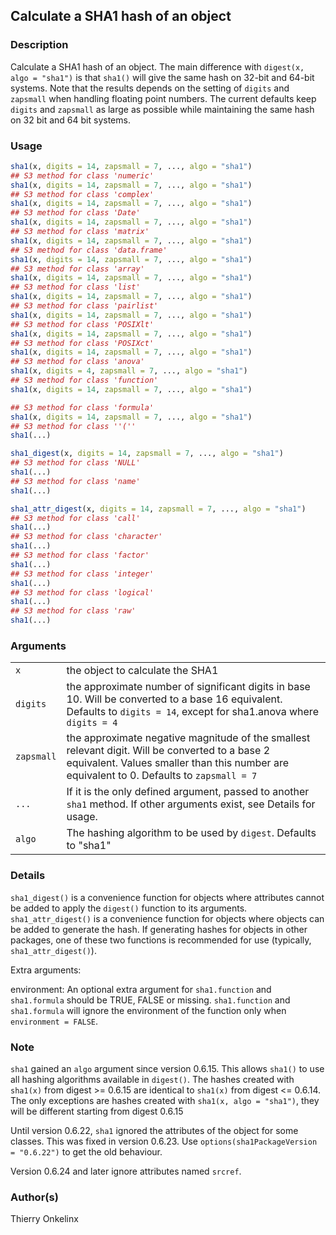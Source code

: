 

## Calculate a SHA1 hash of an object

### Description

Calculate a SHA1 hash of an object. The main difference with
`digest(x, algo = "sha1")` is that `sha1()` will give the same hash on
32-bit and 64-bit systems. Note that the results depends on the setting
of `digits` and `zapsmall` when handling floating point numbers. The
current defaults keep `digits` and `zapsmall` as large as possible while
maintaining the same hash on 32 bit and 64 bit systems.

### Usage

``` R
sha1(x, digits = 14, zapsmall = 7, ..., algo = "sha1")
## S3 method for class 'numeric'
sha1(x, digits = 14, zapsmall = 7, ..., algo = "sha1")
## S3 method for class 'complex'
sha1(x, digits = 14, zapsmall = 7, ..., algo = "sha1")
## S3 method for class 'Date'
sha1(x, digits = 14, zapsmall = 7, ..., algo = "sha1")
## S3 method for class 'matrix'
sha1(x, digits = 14, zapsmall = 7, ..., algo = "sha1")
## S3 method for class 'data.frame'
sha1(x, digits = 14, zapsmall = 7, ..., algo = "sha1")
## S3 method for class 'array'
sha1(x, digits = 14, zapsmall = 7, ..., algo = "sha1")
## S3 method for class 'list'
sha1(x, digits = 14, zapsmall = 7, ..., algo = "sha1")
## S3 method for class 'pairlist'
sha1(x, digits = 14, zapsmall = 7, ..., algo = "sha1")
## S3 method for class 'POSIXlt'
sha1(x, digits = 14, zapsmall = 7, ..., algo = "sha1")
## S3 method for class 'POSIXct'
sha1(x, digits = 14, zapsmall = 7, ..., algo = "sha1")
## S3 method for class 'anova'
sha1(x, digits = 4, zapsmall = 7, ..., algo = "sha1")
## S3 method for class 'function'
sha1(x, digits = 14, zapsmall = 7, ..., algo = "sha1")

## S3 method for class 'formula'
sha1(x, digits = 14, zapsmall = 7, ..., algo = "sha1")
## S3 method for class ''(''
sha1(...)

sha1_digest(x, digits = 14, zapsmall = 7, ..., algo = "sha1")
## S3 method for class 'NULL'
sha1(...)
## S3 method for class 'name'
sha1(...)

sha1_attr_digest(x, digits = 14, zapsmall = 7, ..., algo = "sha1")
## S3 method for class 'call'
sha1(...)
## S3 method for class 'character'
sha1(...)
## S3 method for class 'factor'
sha1(...)
## S3 method for class 'integer'
sha1(...)
## S3 method for class 'logical'
sha1(...)
## S3 method for class 'raw'
sha1(...)
```

### Arguments

|            |                                                                                                                                                                                              |
|------------|----------------------------------------------------------------------------------------------------------------------------------------------------------------------------------------------|
| `x`        | the object to calculate the SHA1                                                                                                                                                             |
| `digits`   | the approximate number of significant digits in base 10. Will be converted to a base 16 equivalent. Defaults to `digits = 14`, except for sha1.anova where `digits = 4`                      |
| `zapsmall` | the approximate negative magnitude of the smallest relevant digit. Will be converted to a base 2 equivalent. Values smaller than this number are equivalent to 0. Defaults to `zapsmall = 7` |
| `...`      | If it is the only defined argument, passed to another `sha1` method. If other arguments exist, see Details for usage.                                                                        |
| `algo`     | The hashing algorithm to be used by `digest`. Defaults to "sha1"                                                                                                                              |

### Details

`sha1_digest()` is a convenience function for objects where attributes
cannot be added to apply the `digest()` function to its arguments.
`sha1_attr_digest()` is a convenience function for objects where objects
can be added to generate the hash. If generating hashes for objects in
other packages, one of these two functions is recommended for use
(typically, `sha1_attr_digest()`).

Extra arguments:

environment: An optional extra argument for `sha1.function` and
`sha1.formula` should be TRUE, FALSE or missing. `sha1.function` and
`sha1.formula` will ignore the environment of the function only when
`environment = FALSE`.

### Note

`sha1` gained an `algo` argument since version 0.6.15. This allows
`sha1()` to use all hashing algorithms available in `digest()`. The
hashes created with `sha1(x)` from digest \>= 0.6.15 are identical to
`sha1(x)` from digest \<= 0.6.14. The only exceptions are hashes created
with `sha1(x, algo = "sha1")`, they will be different starting from
digest 0.6.15

Until version 0.6.22, `sha1` ignored the attributes of the object for
some classes. This was fixed in version 0.6.23. Use
`options(sha1PackageVersion = "0.6.22")` to get the old behaviour.

Version 0.6.24 and later ignore attributes named `srcref`.

### Author(s)

Thierry Onkelinx


